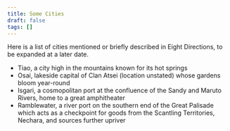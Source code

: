 ```yaml
---
title: Some Cities
draft: false
tags: []
---
```


Here is a list of cities mentioned or briefly described in Eight Directions, to be expanded at a later date.

- Tiao, a city high in the mountains known for its hot springs
- Osai, lakeside capital of Clan Atsei (location unstated) whose gardens bloom year-round
- Isgari, a cosmopolitan port at the confluence of the Sandy and Maruto Rivers, home to a great amphitheater
- Ramblewater, a river port on the southern end of the Great Palisade which acts as a checkpoint for goods from the Scantling Territories, Nechara, and sources further upriver